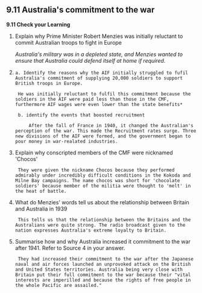 ## 9.11 Australia's commitment to the war

**9.11 Check your Learning**

1. Explain why Prime Minister Robert Menzies was initially reluctant to commit Australian troops to fight in Europe

	*Australia's military was in a depleted state, and Menzies wanted to ensure that Australia could defend itself at home if required.*
	
2.  
	   a. Identify the reasons why the AIF initially struggled to fufil Australia's commitment of supplying 20,000 soldiers to support British troops in Europe.

		He was initially reluctant to fulfil this commitment because the soldiers in the AIF were paid less than those in the CMF, furthermore AIF wages were even lower than the state benefits*

		b. identify the events that boosted recruitment

			After the fall of France in 1940, it changed the Australian's perception of the war. This made the Recruitment rates surge. Three new divisions of the AIF were formed, and the government began to pour money in war-realated industries.

3. Explain why conscripted members of the CMF were nicknamed 'Chocos'

		They were given the nickname Chocos because they performed admirably under incredibly difficult conditions in the Kokoda and Milne Bay campaigns. The name chocos was short for 'chocolate soldiers' because member of the militia were thought to 'melt' in the heat of battle.

4. What do Menzies' words tell us about the relationship between Britain and Australia in 1939

		This tells us that the relationship between the Britains and the Australians were quite strong. The radio broadcast given to the nation expresses Australia's extreme loyalty to Britain.

5. Summarise how and why Australia increased it commitment to the war after 1941. Refer to Source 4 in your answer.

		They had increased their commitment to the war after the Japanese naval and air forces launched an unprovoked attack on the British and United States territories. Australia being very close with Britain put their full commitment to the war because their "vital interests are imperilled and because the rights of free people in the whole Pacific are assailed."

		